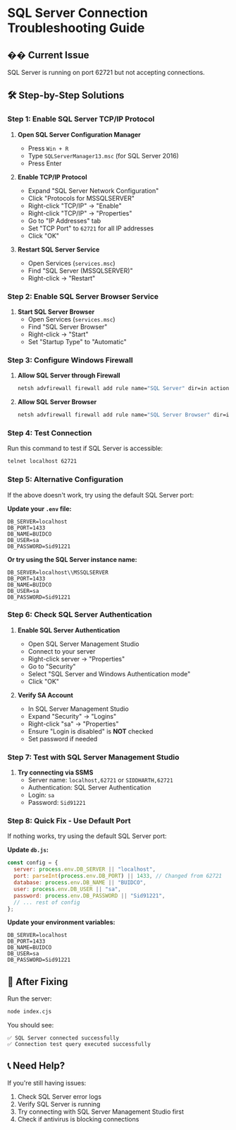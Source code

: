 # SQL Server Connection Troubleshooting Guide

## �� **Current Issue**

SQL Server is running on port 62721 but not accepting connections.

## 🛠️ **Step-by-Step Solutions**

### **Step 1: Enable SQL Server TCP/IP Protocol**

1. **Open SQL Server Configuration Manager**

   - Press `Win + R`
   - Type `SQLServerManager13.msc` (for SQL Server 2016)
   - Press Enter

2. **Enable TCP/IP Protocol**

   - Expand "SQL Server Network Configuration"
   - Click "Protocols for MSSQLSERVER"
   - Right-click "TCP/IP" → "Enable"
   - Right-click "TCP/IP" → "Properties"
   - Go to "IP Addresses" tab
   - Set "TCP Port" to `62721` for all IP addresses
   - Click "OK"

3. **Restart SQL Server Service**
   - Open Services (`services.msc`)
   - Find "SQL Server (MSSQLSERVER)"
   - Right-click → "Restart"

### **Step 2: Enable SQL Server Browser Service**

1. **Start SQL Server Browser**
   - Open Services (`services.msc`)
   - Find "SQL Server Browser"
   - Right-click → "Start"
   - Set "Startup Type" to "Automatic"

### **Step 3: Configure Windows Firewall**

1. **Allow SQL Server through Firewall**

   ```cmd
   netsh advfirewall firewall add rule name="SQL Server" dir=in action=allow protocol=TCP localport=62721
   ```

2. **Allow SQL Server Browser**
   ```cmd
   netsh advfirewall firewall add rule name="SQL Server Browser" dir=in action=allow protocol=UDP localport=1434
   ```

### **Step 4: Test Connection**

Run this command to test if SQL Server is accessible:

```cmd
telnet localhost 62721
```

### **Step 5: Alternative Configuration**

If the above doesn't work, try using the default SQL Server port:

**Update your `.env` file:**

```env
DB_SERVER=localhost
DB_PORT=1433
DB_NAME=BUIDCO
DB_USER=sa
DB_PASSWORD=Sid91221
```

**Or try using the SQL Server instance name:**

```env
DB_SERVER=localhost\\MSSQLSERVER
DB_PORT=1433
DB_NAME=BUIDCO
DB_USER=sa
DB_PASSWORD=Sid91221
```

### **Step 6: Check SQL Server Authentication**

1. **Enable SQL Server Authentication**

   - Open SQL Server Management Studio
   - Connect to your server
   - Right-click server → "Properties"
   - Go to "Security"
   - Select "SQL Server and Windows Authentication mode"
   - Click "OK"

2. **Verify SA Account**
   - In SQL Server Management Studio
   - Expand "Security" → "Logins"
   - Right-click "sa" → "Properties"
   - Ensure "Login is disabled" is **NOT** checked
   - Set password if needed

### **Step 7: Test with SQL Server Management Studio**

1. **Try connecting via SSMS**
   - Server name: `localhost,62721` or `SIDDHARTH,62721`
   - Authentication: SQL Server Authentication
   - Login: `sa`
   - Password: `Sid91221`

### **Step 8: Quick Fix - Use Default Port**

If nothing works, try using the default SQL Server port:

**Update `db.js`:**

```javascript
const config = {
  server: process.env.DB_SERVER || "localhost",
  port: parseInt(process.env.DB_PORT) || 1433, // Changed from 62721
  database: process.env.DB_NAME || "BUIDCO",
  user: process.env.DB_USER || "sa",
  password: process.env.DB_PASSWORD || "Sid91221",
  // ... rest of config
};
```

**Update your environment variables:**

```env
DB_SERVER=localhost
DB_PORT=1433
DB_NAME=BUIDCO
DB_USER=sa
DB_PASSWORD=Sid91221
```

## 🚀 **After Fixing**

Run the server:

```cmd
node index.cjs
```

You should see:

```
✅ SQL Server connected successfully
✅ Connection test query executed successfully
```

## 📞 **Need Help?**

If you're still having issues:

1. Check SQL Server error logs
2. Verify SQL Server is running
3. Try connecting with SQL Server Management Studio first
4. Check if antivirus is blocking connections
